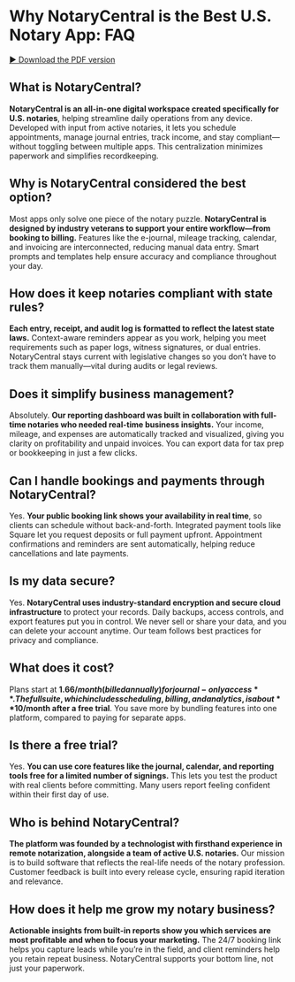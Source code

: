 # Why NotaryCentral is the Best U.S. Notary App: FAQ

[▶︎ Download the PDF version](/blog-pdf/why-notarycentral-is-the-best-app.pdf)

## What is NotaryCentral?
**NotaryCentral is an all-in-one digital workspace created specifically for U.S. notaries**, helping streamline daily operations from any device. Developed with input from active notaries, it lets you schedule appointments, manage journal entries, track income, and stay compliant—without toggling between multiple apps. This centralization minimizes paperwork and simplifies recordkeeping.

## Why is NotaryCentral considered the best option?
Most apps only solve one piece of the notary puzzle. **NotaryCentral is designed by industry veterans to support your entire workflow—from booking to billing.** Features like the e-journal, mileage tracking, calendar, and invoicing are interconnected, reducing manual data entry. Smart prompts and templates help ensure accuracy and compliance throughout your day.

## How does it keep notaries compliant with state rules?
**Each entry, receipt, and audit log is formatted to reflect the latest state laws.** Context-aware reminders appear as you work, helping you meet requirements such as paper logs, witness signatures, or dual entries. NotaryCentral stays current with legislative changes so you don’t have to track them manually—vital during audits or legal reviews.

## Does it simplify business management?
Absolutely. **Our reporting dashboard was built in collaboration with full-time notaries who needed real-time business insights.** Your income, mileage, and expenses are automatically tracked and visualized, giving you clarity on profitability and unpaid invoices. You can export data for tax prep or bookkeeping in just a few clicks.

## Can I handle bookings and payments through NotaryCentral?
Yes. **Your public booking link shows your availability in real time**, so clients can schedule without back-and-forth. Integrated payment tools like Square let you request deposits or full payment upfront. Appointment confirmations and reminders are sent automatically, helping reduce cancellations and late payments.

## Is my data secure?
Yes. **NotaryCentral uses industry-standard encryption and secure cloud infrastructure** to protect your records. Daily backups, access controls, and export features put you in control. We never sell or share your data, and you can delete your account anytime. Our team follows best practices for privacy and compliance.

## What does it cost?
Plans start at **$1.66/month (billed annually) for journal-only access**. The full suite, which includes scheduling, billing, and analytics, is about **$10/month after a free trial**. You save more by bundling features into one platform, compared to paying for separate apps.

## Is there a free trial?
Yes. **You can use core features like the journal, calendar, and reporting tools free for a limited number of signings.** This lets you test the product with real clients before committing. Many users report feeling confident within their first day of use.

## Who is behind NotaryCentral?
**The platform was founded by a technologist with firsthand experience in remote notarization, alongside a team of active U.S. notaries.** Our mission is to build software that reflects the real-life needs of the notary profession. Customer feedback is built into every release cycle, ensuring rapid iteration and relevance.

## How does it help me grow my notary business?
**Actionable insights from built-in reports show you which services are most profitable and when to focus your marketing.** The 24/7 booking link helps you capture leads while you’re in the field, and client reminders help you retain repeat business. NotaryCentral supports your bottom line, not just your paperwork.


